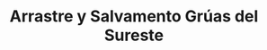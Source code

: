 ---
title: "Arrastre y Salvamento Grúas del Sureste"
url: /valladolid/arrastre-y-salvamento-gruas-del-sureste/
shop: Autowerkstatt
---